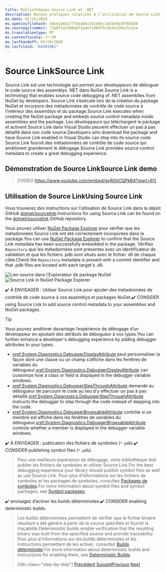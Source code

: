 ```yaml
---
title: Bibliothèques Source Link et .NET
description: Bonnes pratiques relatives à l’utilisation de Source Link pour améliorer le débogage des bibliothèques .NET
ms.date: 01/15/2019
ms.openlocfilehash: 5dee2a6b1f77daa641351e02c1dd3e0a38f66550
ms.sourcegitcommit: 71b8f5a2108a0f1a4ef1d8d75c5b3e129ec5ca1e
ms.translationtype: MT
ms.contentlocale: fr-FR
ms.lasthandoff: 05/29/2020
ms.locfileid: "84201981"
---
```

# <a name="source-link"></a><span data-ttu-id="f1341-103">Source Link</span><span class="sxs-lookup"><span data-stu-id="f1341-103">Source Link</span></span>

<span data-ttu-id="f1341-104">Source Link est une technologie qui permet aux développeurs de déboguer le code source des assemblys .NET dans NuGet.</span><span class="sxs-lookup"><span data-stu-id="f1341-104">Source Link is a technology that enables source code debugging of .NET assemblies from NuGet by developers.</span></span> <span data-ttu-id="f1341-105">Source Link s’exécute lors de la création du package NuGet et incorpore des métadonnées de contrôle de code source à l’intérieur des assemblys et du package.</span><span class="sxs-lookup"><span data-stu-id="f1341-105">Source Link executes when creating the NuGet package and embeds source control metadata inside assemblies and the package.</span></span> <span data-ttu-id="f1341-106">Les développeurs qui téléchargent le package et activent Source Link dans Visual Studio peuvent effectuer un pas à pas détaillé dans son code source.</span><span class="sxs-lookup"><span data-stu-id="f1341-106">Developers who download the package and have Source Link enabled in Visual Studio can step into its source code.</span></span> <span data-ttu-id="f1341-107">Source Link fournit des métadonnées de contrôle de code source qui améliorent grandement le débogage.</span><span class="sxs-lookup"><span data-stu-id="f1341-107">Source Link provides source control metadata to create a great debugging experience.</span></span>

## <a name="source-link-demo"></a><span data-ttu-id="f1341-108">Démonstration de Source Link</span><span class="sxs-lookup"><span data-stu-id="f1341-108">Source Link demo</span></span>

<!--markdownlint-disable MD034 -->
> [!VIDEO https://www.youtube.com/embed/gyRGhCQPkB4?start=61]

## <a name="using-source-link"></a><span data-ttu-id="f1341-109">Utilisation de Source Link</span><span class="sxs-lookup"><span data-stu-id="f1341-109">Using Source Link</span></span>

<span data-ttu-id="f1341-110">Vous trouverez des instructions sur l’utilisation de Source Link dans le dépôt GitHub [dotnet/sourcelink](https://github.com/dotnet/sourcelink/blob/master/README.md).</span><span class="sxs-lookup"><span data-stu-id="f1341-110">Instructions for using Source Link can be found on the [dotnet/sourcelink](https://github.com/dotnet/sourcelink/blob/master/README.md) GitHub repository.</span></span>

<span data-ttu-id="f1341-111">Vous pouvez utiliser [NuGet Package Explorer](https://github.com/NuGetPackageExplorer/NuGetPackageExplorer) pour vérifier que les métadonnées Source Link ont été correctement incorporées dans le package.</span><span class="sxs-lookup"><span data-stu-id="f1341-111">You can use [NuGet Package Explorer](https://github.com/NuGetPackageExplorer/NuGetPackageExplorer) to confirm that the Source Link metadata has been successfully embedded in the package.</span></span> <span data-ttu-id="f1341-112">Vérifiez `Repository` que les métadonnées sont présentes avec un identificateur de validation et que les fichiers. pdb sont situés avec le fichier. dll de chaque cible.</span><span class="sxs-lookup"><span data-stu-id="f1341-112">Check the `Repository` metadata is present with a commit identifier and that .pdb files are located with each target's .dll.</span></span>

<span data-ttu-id="f1341-113">![Lien source dans l’Explorateur de package NuGet](./media/sourcelink/nuget-package-explorer-sourcelink.png "Lien source dans l’Explorateur de package NuGet")</span><span class="sxs-lookup"><span data-stu-id="f1341-113">![Source Link in NuGet Package Explorer](./media/sourcelink/nuget-package-explorer-sourcelink.png "Source Link in NuGet Package Explorer")</span></span>

<span data-ttu-id="f1341-114">✔️ À ENVISAGER : Utiliser Source Link pour ajouter des métadonnées de contrôle de code source à vos assemblys et packages NuGet.</span><span class="sxs-lookup"><span data-stu-id="f1341-114">✔️ CONSIDER using Source Link to add source control metadata to your assemblies and NuGet packages.</span></span>

> [!TIP]
> <span data-ttu-id="f1341-115">Vous pouvez améliorer davantage l’expérience de débogage d’un développeur en ajoutant des attributs de débogueur à vos types.</span><span class="sxs-lookup"><span data-stu-id="f1341-115">You can further enhance a developer's debugging experience by adding debugger attributes to your types.</span></span>
>
> * <span data-ttu-id="f1341-116"><xref:System.Diagnostics.DebuggerDisplayAttribute> peut personnaliser la façon dont une classe ou un champ s’affiche dans les fenêtres de variables du débogueur.</span><span class="sxs-lookup"><span data-stu-id="f1341-116"><xref:System.Diagnostics.DebuggerDisplayAttribute> can customize how a class or field is displayed in the debugger variable windows.</span></span>
> * <span data-ttu-id="f1341-117"><xref:System.Diagnostics.DebuggerStepThroughAttribute> demande au débogueur de parcourir le code au lieu d’y effectuer un pas à pas détaillé.</span><span class="sxs-lookup"><span data-stu-id="f1341-117"><xref:System.Diagnostics.DebuggerStepThroughAttribute> instructs the debugger to step through the code instead of stepping into the code.</span></span>
> * <span data-ttu-id="f1341-118"><xref:System.Diagnostics.DebuggerBrowsableAttribute> contrôle si un membre est affiché dans les fenêtres de variables du débogueur.</span><span class="sxs-lookup"><span data-stu-id="f1341-118"><xref:System.Diagnostics.DebuggerBrowsableAttribute> controls whether a member is displayed in the debugger variable windows.</span></span>

<span data-ttu-id="f1341-119">✔️ À ENVISAGER : publication des fichiers de symboles (`*.pdb`).</span><span class="sxs-lookup"><span data-stu-id="f1341-119">✔️ CONSIDER publishing symbol files (`*.pdb`).</span></span>

> <span data-ttu-id="f1341-120">Pour une meilleure expérience de débogage, votre bibliothèque doit publier les fichiers de symboles et utiliser Source Link.</span><span class="sxs-lookup"><span data-stu-id="f1341-120">For the best debugging experience your library should publish symbol files as well as use Source Link.</span></span> <span data-ttu-id="f1341-121">Pour plus d’informations sur les fichiers de symboles et les packages de symboles, consultez [Packages de symboles](./nuget.md#symbol-packages).</span><span class="sxs-lookup"><span data-stu-id="f1341-121">For more information about symbol files and symbol packages, see [Symbol packages](./nuget.md#symbol-packages).</span></span>

<span data-ttu-id="f1341-122">✔️ envisagez d’activer les builds déterministes.</span><span class="sxs-lookup"><span data-stu-id="f1341-122">✔️ CONSIDER enabling deterministic builds.</span></span>

> <span data-ttu-id="f1341-123">Les builds déterministes permettent de vérifier que le fichier binaire résultant a été généré à partir de la source spécifiée et fournit la traçabilité.</span><span class="sxs-lookup"><span data-stu-id="f1341-123">Deterministic builds enable verification that the resulting binary was built from the specified source and provide traceability.</span></span> <span data-ttu-id="f1341-124">Pour plus d’informations sur les builds déterministes et les instructions permettant de les activer, consultez [Builds déterministe](https://github.com/clairernovotny/DeterministicBuilds).</span><span class="sxs-lookup"><span data-stu-id="f1341-124">For more information about deterministic builds and instructions for enabling them, see [Deterministic Builds](https://github.com/clairernovotny/DeterministicBuilds).</span></span>

>[!div class="step-by-step"]
><span data-ttu-id="f1341-125">[Précédent](dependencies.md) 
> [Suivant](publish-nuget-package.md)</span><span class="sxs-lookup"><span data-stu-id="f1341-125">[Previous](dependencies.md)
[Next](publish-nuget-package.md)</span></span>
